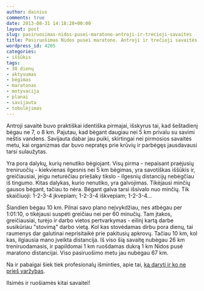 ```yaml
---
author: dainius
comments: true
date: 2013-08-31 14:18:28+00:00
layout: post
slug: pasiruosimas-nidos-pusei-maratono-antroji-ir-trecioji-savaites
title: Pasiruošimas Nidos pusei maratono. Antroji ir trečioji savaitės.
wordpress_id: 4205
categories:
- iššūkis
tags:
- 30 dienų
- aktyvumas
- bėgimas
- maratonas
- motyvacija
- planai
- savijauta
- tobulėjimas
---
```


Antroji savaitė buvo praktiškai identiška pirmajai, išskyrus tai, kad šeštadienį bėgau ne 7, o 8 km. Pajutau, kad bėgant daugiau nei 5 km privalu su savimi neštis vandens. Savijauta dabar jau puiki, skirtingai nei pirmosios savaitės metu, kai organizmas dar buvo nepratęs prie krūvių ir parbėgęs jausdavausi tarsi sulaužytas.

Yra pora dalykų, kurių nenutiko bėgiojant. Visų pirma - nepaisant praėjusių treniruočių - kiekvienas ilgesnis nei 5 km bėgimas, yra savotiškas iššūkis ir, greičiausiai, jeigu neturėčiau priešaky tikslo - ilgesnių distancijų nebėgčiau iš tingumo. Kitas dalykas, kurio nenutiko, yra galvojimas. Tikėjausi minčių gausos bėgant, tačiau to nėra. Bėgant galva tarsi išsivalo nuo minčių. Tik skaičiuoji: 1-2-3-4 įkvepiam; 1-2-3-4 iškvepiam; 1-2-3-4...

Šiandien bėgau 10 km. Pilnai savo plano neįvykdžiau, nes atbėgau per 1:01:10, o tikėjausi suspėti greičiau nei per 60 minučių. Tam įtakos, greičiausiai, turėjo ir darbo vietos pertvarkymas - eilinį kartą darbe susikūriau "stovimą" darbo vietą. Kol kas stovėdamas dirbu pora dienų, tai raumenys dar galutinai neprisitaikė prie pakitusių apkrovų. Tačiau 10 km, kol kas, ilgiausia mano įveikta distancija. Iš viso šią savaitę nubėgau 26 km treniruodamasis, ir papildomai 1 km ruošdamas dukrą 1 km Nidos pusė maratono distancijai. Viso pasiruošimo metu jau nubėgau 67 km.

Na ir pabaigai šiek tiek profesionalų išminties, apie tai, [ką daryti ir ko ne prieš varžybas](http://www.reikiabegti.lt/index.php/2013/08/ka-daryti-ir-ko-ne-pries-vilniaus-maratona/).

Ilsimės ir ruošiamės kitai savaitei!


